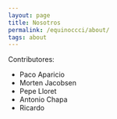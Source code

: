 ```yaml
---
layout: page
title: Nosotros
permalink: /equinoccci/about/
tags: about
---
```


Contributores:

- Paco Aparicio
- Morten Jacobsen
- Pepe Lloret
- Antonio Chapa
- Ricardo
